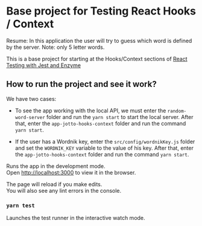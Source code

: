 # Base project for Testing React Hooks / Context

Resume: In this application the user will try to guess which word is defined by the server. Note: only 5 letter words.

This is a base project for starting at the Hooks/Context sections of [React Testing with Jest and Enzyme](https://www.udemy.com/course/react-testing-with-jest-and-enzyme/?referralCode=3A42BF689E28CADB0587)

## How to run the project and see it work?

We have two cases:

- To see the app working with the local API, we must enter the `random-word-server` folder and run the `yarn start` to start the local server. After that, enter the `app-jotto-hooks-context` folder and run the command `yarn start`.

- If the user has a Wordnik key, enter the `src/config/wordnikKey.js` folder and set the `WORDNIK_KEY` variable to the value of his key. After that, enter the `app-jotto-hooks-context` folder and run the command `yarn start`.

Runs the app in the development mode.\
Open [http://localhost:3000](http://localhost:3000) to view it in the browser.

The page will reload if you make edits.\
You will also see any lint errors in the console.

### `yarn test`

Launches the test runner in the interactive watch mode.
